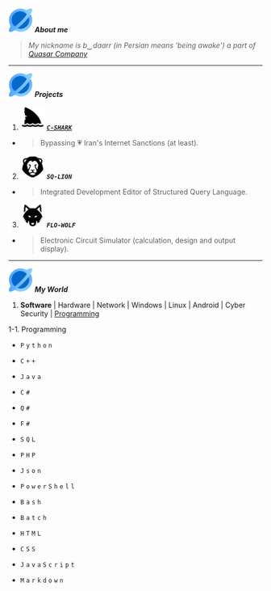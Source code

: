 <img src="https://github.com/xqb-dpx/xqb-dpx/blob/main/resource/quasar.png" style="width: 48px; height: 48px;" /> ***About me***

> *My nickname is b‿daarr (in Persian means 'being awake') a part of [Quasar Company](#)*

---

<img src="https://github.com/xqb-dpx/xqb-dpx/blob/main/resource/quasar.png" style="width: 48px; height: 48px;" /> ***Projects***

1. <img src="https://github.com/xqb-dpx/xqb-dpx/blob/main/resource/c-shark.png" style="width: 48px; height: 48px;" /> [***`C-SHARK`***](https://github.com/xqb-dpx/C-SHARK/)
- > Bypassing :heartpulse: Iran's Internet Sanctions (at least).
2. <img src="https://github.com/xqb-dpx/xqb-dpx/blob/main/resource/sq-lion.png" style="width: 48px; height: 48px;" /> ***`SQ-LION`***
- > Integrated Development Editor of Structured Query Language.
3. <img src="https://github.com/xqb-dpx/xqb-dpx/blob/main/resource/flo-wolf.png" style="width: 48px; height: 48px;" /> ***`FLO-WOLF`***
- > Electronic Circuit Simulator (calculation, design and output display). 

---

<img src="https://github.com/xqb-dpx/xqb-dpx/blob/main/resource/quasar.png" style="width: 48px; height: 48px;" /> ***My World***
<br />

1. **Software** | Hardware | Network | Windows | Linux | Android | Cyber Security | [Programming]()
   
1-1. Programming

- ```P``` ```y``` ```t``` ```h``` ```o``` ```n```

- ```C``` ```+``` ```+```

- ```J``` ```a``` ```v``` ```a```

- ```C``` ```#```

- ```Q``` ```#```

- ```F``` ```#```
  
- ```S``` ```Q``` ```L```

- ```P``` ```H``` ```P```
  
- ```J``` ```s``` ```o``` ```n```

- ```P``` ```o``` ```w``` ```e``` ```r``` ```S``` ```h``` ```e``` ```l``` ```l```

- ```B``` ```a``` ```s``` ```h```

- ```B``` ```a``` ```t``` ```c``` ```h```

- ```H``` ```T``` ```M``` ```L```

- ```C``` ```S``` ```S```

- ```J``` ```a``` ```v``` ```a``` ```S``` ```c``` ```r``` ```i``` ```p``` ```t```

- ```M``` ```a``` ```r``` ```k``` ```d``` ```o``` ```w``` ```n```
